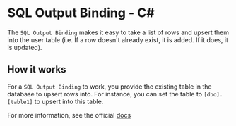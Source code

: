 # SQL Output Binding - C<span>#</span>

The `SQL Output Binding` makes it easy to take a list of rows and upsert them into the user table (i.e. If a row doesn't already exist, it is added. If it does, it is updated).

## How it works

For a `SQL Output Binding` to work, you provide the existing table in the database to upsert rows into. For instance, you can set the table to `[dbo].[table1]` to upsert into this table.

For more information, see the official [docs](https://aka.ms/sqlbindingsoutput)
